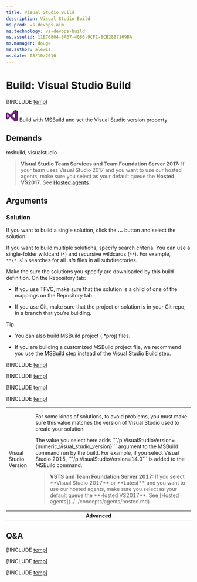 ```yaml
---
title: Visual Studio Build
description: Visual Studio Build
ms.prod: vs-devops-alm
ms.technology: vs-devops-build
ms.assetid: 11E76804-BA67-4086-9CF1-8CB2887169BA
ms.manager: douge
ms.author: alewis
ms.date: 08/10/2016
---
```


# Build: Visual Studio Build

[!INCLUDE [temp](../../_shared/version-tfs-2015-rtm.md)]

![](_img/visual-studio-build.png) Build with MSBuild and set the Visual Studio version property

## Demands

msbuild, visualstudio

> **Visual Studio Team Services and Team Foundation Server 2017:** If your team uses Visual Studio 2017 and you want to use our hosted agents, make sure you select as your default queue the **Hosted VS2017**. See [Hosted agents](../../concepts/agents/hosted.md).

## Arguments

### Solution

If you want to build a single solution, click the <strong>...</strong> button and select the solution.

If you want to build multiple solutions, specify search criteria. You can use a single-folder wildcard (```*```) and recursive wildcards (```**```). For example, ```**\*.sln``` searches for all *.sln* files in all subdirectories.

Make the sure the solutions you specify are downloaded by this build definition. On the Repository tab:

* If you use TFVC, make sure that the  solution is a child of one of the mappings on the Repository tab. 

* If you use Git, make sure that the project or solution is in your Git repo, in a branch that you're building.

> [!TIP]
>
> * You can also build MSBuild project (.&#42;proj) files.
>
> * If you are building a customized MSBuild project file, we recommend you use the [MSBuild step](msbuild.md) instead of the Visual Studio Build step.

[!INCLUDE [temp](../_shared/msbuild_args.md)]

<table>
<tr>
<td>Visual Studio Version</td>
<td><p>For some kinds of solutions, to avoid problems, you must make sure this value matches the version of Visual Studio used to create your solution.</p>
<p>The value you select here adds ```/p:VisualStudioVersion={numeric_visual_studio_version}``` argument to the MSBuild command run by the build. For example, if you select Visual Studio 2015, ```/p:VisualStudioVersion=14.0``` is added to the MSBuild command.
</p>
<blockquote>
<p><strong>VSTS and Team Foundation Server 2017:</strong> If you select **Visual Studio 2017** or **Latest** and you want to use our hosted agents, make sure you select as your default queue the **Hosted VS2017**. See [Hosted agents](../../concepts/agents/hosted.md).</p>
</blockquote>
</td>
</tr>
<tr>
<th style="text-align: center" colspan="2">Advanced</th>
</tr>

[!INCLUDE [temp](../_shared/msbuild_architecture_arg.md)]

[!INCLUDE [temp](../_shared/msbuild_record_project_details_arg.md)]

[!INCLUDE [temp](../_shared/control-options-arguments.md)]
</table>

## Q&A
<!-- BEGINSECTION class="md-qanda" -->

[!INCLUDE [temp](../_shared/msbuild_qa.md)]

[!INCLUDE [temp](../../_shared/qa-agents.md)]

[!INCLUDE [temp](../../_shared/qa-versions.md)]

<!-- ENDSECTION -->
